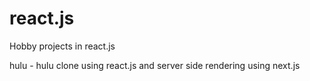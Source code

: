 # react.js

Hobby projects  in react.js

hulu - hulu clone using react.js and server side rendering using next.js
